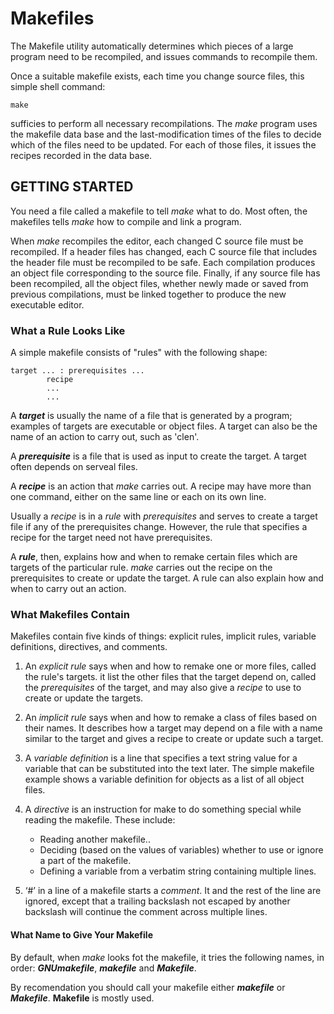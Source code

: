 # Makefiles

The Makefile utility automatically determines which pieces of a large program need to be recompiled, and issues commands to recompile them.

Once a suitable makefile exists, each time you change source files, this simple shell command:

    make

sufficies to perform all necessary recompilations. The _make_ program uses the makefile data base and the last-modification times of the files to decide which of the files need to be updated. For each of those files, it issues the recipes recorded in the data base.

## GETTING STARTED

You need a file called a makefile to tell _make_ what to do. Most often, the makefiles tells _make_ how to compile and link a program.

When _make_ recompiles the editor, each changed C source file must be recompiled. If a header files has changed, each C source file that includes the header file must be recompiled to be safe. Each compilation produces an object file corresponding to the source file. Finally, if any source file has been recompiled, all the object files, whether newly made or saved from previous compilations, must be linked together to produce the new executable editor.

### What a Rule Looks Like

A simple makefile consists of "rules" with the following shape:

    target ... : prerequisites ...
            recipe
            ...
            ...

A ***target*** is usually the name of a file that is generated by a program; examples of targets are executable or object files. A target can also be the name of an action to carry out, such as 'clen'.

A ***prerequisite*** is a file that is used as input to create the target. A target often depends on serveal files.

A ***recipe*** is an action that _make_ carries out. A recipe may have more than one command, either on the same line or each on its own line. 

Usually a _recipe_ is in a _rule_ with _prerequisites_ and serves to create a target file if any of the prerequisites change. However, the rule that specifies a recipe for the target need not have prerequisites.

A ***rule***, then, explains how and when to remake certain files which are targets of the particular rule. _make_ carries out the recipe on the prerequisites to create or update the target. A rule can also explain how and when to carry out an action.

### What Makefiles Contain

Makefiles contain five kinds of things: explicit rules, implicit rules, variable definitions, directives, and comments.

1. An _explicit rule_  says when and how to remake one or more files, called the rule's targets. it list the other files that the target depend on, called the _prerequisites_ of the target, and may also give a _recipe_ to use to create or update the targets.

2. An _implicit rule_ says when and how to remake a class of files based on their names. It describes how a target may depend on a file with a name similar to the target and gives a recipe to create or update such a target.

3. A _variable definition_ is a line that specifies a text string value for a variable that can be substituted into the text later. The simple makefile example shows a variable definition for objects as a list of all object files.

4. A _directive_ is an instruction for make to do something special while reading the makefile. These include:
    - Reading another makefile..
    - Deciding (based on the values of variables) whether to use or ignore a part of the makefile.
    - Defining a variable from a verbatim string containing multiple lines.

5. ‘#’ in a line of a makefile starts a _comment_. It and the rest of the line are ignored, except that a trailing backslash not escaped by another backslash will continue the comment across multiple lines.

#### What Name to Give Your Makefile

By default, when _make_ looks fot the makefile, it tries the following names, in order: ***GNUmakefile***, ***makefile*** and ***Makefile***.

By recomendation you should call your makefile either ***makefile*** or ***Makefile***. **Makefile** is mostly used.